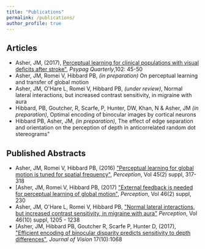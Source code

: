 ```yaml
---
title: "Publications"
permalink: /publications/
author_profile: true
---
```



## Articles

* Asher, JM, (2017), [Perceptual learning for clinical populations with visual deficits after stroke"](http://www.psypag.co.uk/wp-content/uploads/2013/06/PsyPag-102.pdf#page=47), *Psypag Quarterly*,102: 45-50
*  Asher, JM, Romei V, Hibbard PB, *(in preparation)* On perceptual learning and transfer of global motion  
* Asher, JM, O'Hare L, Romei V, Hibbard PB, *(under review)*, Normal lateral interactions, but increased contrast sensitivity, in migraine with aura
* Hibbard, PB, Goutcher, R, Scarfe, P, Hunter, DW, Khan, N & Asher, JM *(in preparation)*, Optimal encoding of binocular images by cortical neurons
* Hibbard PB, Asher, JM, *(in preparation)*, The effect of edge separation and orientation on the perception of depth in anticorrelated random dot stereograms" 


## Published Abstracts

* Asher, JM, Romei V, Hibbard PB, (2016) ["Perceptual learning for global motion is tuned for spatial frequency"](https://doi.org/10.1177/0301006616671273), *Perception*, Vol 45(2) suppl, 317-318
* [Asher, JM, Romei V, Hibbard PB, (2017) ["External feedback is needed for perceptual learning of global motion"](https://doi.org/10.1177/0301006616674873), *Perception*, Vol 46(2) suppl, 230
* Asher, JM, O'Hare L, Romei V, Hibbard PB, ["Normal lateral interactions, but increased contrast sensitivity, in migraine with aura"](http://journals.sagepub.com/doi/abs/10.1177/0301006617710756)  *Perception*, Vol 46(10) suppl, 1205 - 1238 
* [Asher, JM,  Hibbard PB, Goutcher R, Scarfe P, Hunter D, (2017), ["Efficient encoding of binocular disparity predicts sensitivity to depth differences"](http://jov.arvojournals.org/article.aspx?articleid=2651940), *Journal of Vision* 17(10):1068



